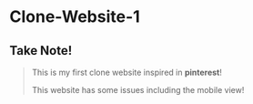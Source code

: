 ﻿# Clone-Website-1

## Take Note!

> This is my first clone website inspired in **pinterest**!
> 
> This website has some issues including the mobile view!
